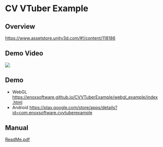 CV VTuber Example
====================

Overview
-----
<https://www.assetstore.unity3d.com/#!/content/118186>


Demo Video
-----
[![](http://img.youtube.com/vi/yGNVo3lT6ws/0.jpg)](https://www.youtube.com/watch?v=yGNVo3lT6ws)


Demo
-----
- WebGL
<https://enoxsoftware.github.io/CVVTuberExample/webgl_example/index.html>
- Android
<https://play.google.com/store/apps/details?id=com.enoxsoftware.cvvtuberexample>

Manual
-----
[ReadMe.pdf](/Assets/CVVTuberExample/ReadMe.pdf)



